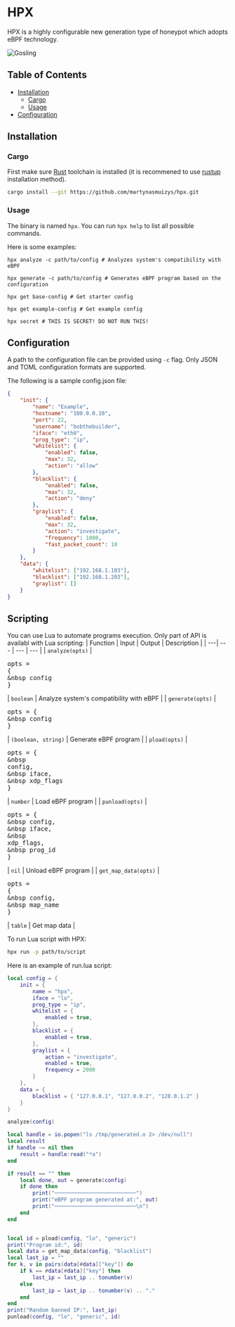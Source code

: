 # HPX
HPX is a highly configurable new generation type of honeypot which adopts eBPF technology.

![Gosling](https://media.tenor.com/Vlr5ep-dRXMAAAAM/ryan-gosling-blade-runner2049.gif)

## Table of Contents
- [Installation](#-installation)
  - [Cargo](#-cargo)
  - [Usage](#-usage)
- [Configuration](#-configuration)

## Installation
### Cargo
First make sure [Rust](https://github.com/rust-lang/rust) toolchain is installed (it is recommened to use [rustup](https://rustup.rs/) installation method).
```bash
cargo install --git https://github.com/martynasmuizys/hpx.git
```

### Usage
The binary is named `hpx`. You can run `hpx help` to list all possible commands.

Here is some examples:
```
hpx analyze -c path/to/config # Analyzes system's compatibility with eBPF

hpx generate -c path/to/config # Generates eBPF program based on the configuration

hpx get base-config # Get starter config

hpx get example-config # Get example config

hpx secret # THIS IS SECRET! DO NOT RUN THIS!
```

## Configuration
A path to the configuration file can be provided using `-c` flag. Only JSON and TOML configuration formats are supported.

The following is a sample config.json file:
```json
{
    "init": {
        "name": "Example",
        "hostname": "100.0.0.10",
        "port": 22,
        "username": "bobthebuilder",
        "iface": "eth0",
        "prog_type": "ip",
        "whitelist": {
            "enabled": false,
            "max": 32,
            "action": "allow"
        },
        "blacklist": {
            "enabled": false,
            "max": 32,
            "action": "deny"
        },
        "graylist": {
            "enabled": false,
            "max": 32,
            "action": "investigate",
            "frequency": 1000,
            "fast_packet_count": 10
        }
    },
    "data": {
        "whitelist": ["192.168.1.103"],
        "blacklist": ["192.168.1.203"],
        "graylist": []
    }
}
```

## Scripting
You can use Lua to automate programs execution. Only part of API is availabl with Lua scripting:
| Function | Input | Output | Description |
| ---| --- | --- | --- |
| `analyze(opts)` | <pre>opts = {<br>&nbsp config<br>}</pre> | `boolean` | Analyze system's compatibility with eBPF |
| `generate(opts)` | <pre>opts = {<br>&nbsp config<br>}</pre> | `(boolean, string)` | Generate eBPF program |
| `pload(opts)` | <pre>opts = {<br>&nbsp config,<br>&nbsp iface,<br>&nbsp xdp_flags<br>}</pre> | `number` | Load eBPF program |
| `punload(opts)` | <pre>opts = {<br>&nbsp config,<br>&nbsp iface,<br>&nbsp xdp_flags,<br>&nbsp prog_id<br>}</pre> | `nil` | Unload eBPF program |
| `get_map_data(opts)` | <pre>opts = {<br>&nbsp config,<br>&nbsp map_name<br>}</pre> | `table` | Get map data |

To run Lua script with HPX:
```bash
hpx run -p path/to/script
```

Here is an example of run.lua script:
```lua
local config = {
    init = {
        name = "hpx",
        iface = "lo",
        prog_type = "ip",
        whitelist = {
            enabled = true,
        },
        blacklist = {
            enabled = true,
        },
        graylist = {
            action = "investigate",
            enabled = true,
            frequency = 2000
        }
    },
    data = {
        blacklist = { "127.0.0.1", "127.0.0.2", "128.0.1.2" }
    }
}

analyze(config)

local handle = io.popen("ls /tmp/generated.o 2> /dev/null")
local result
if handle ~= nil then
    result = handle:read("*a")
end

if result == "" then
    local done, out = generate(config)
    if done then
        print("──────────────────────────")
        print("eBPF program generated at:", out)
        print("──────────────────────────\n")
    end
end


local id = pload(config, "lo", "generic")
print("Program id:", id)
local data = get_map_data(config, "blacklist")
local last_ip = ""
for k, v in pairs(data[#data]["key"]) do
    if k == #data[#data]["key"] then
        last_ip = last_ip .. tonumber(v)
    else
        last_ip = last_ip .. tonumber(v) .. "."
    end
end
print("Random banned IP:", last_ip)
punload(config, "lo", "generic", id)
```

